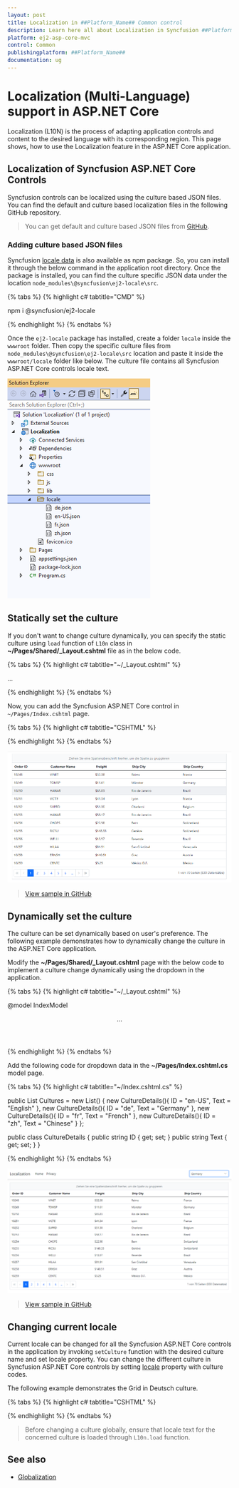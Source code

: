 ```yaml
---
layout: post
title: Localization in ##Platform_Name## Common control
description: Learn here all about Localization in Syncfusion ##Platform_Name## Common control and more.
platform: ej2-asp-core-mvc
control: Common
publishingplatform: ##Platform_Name##
documentation: ug
---
```


# Localization (Multi-Language) support in ASP.NET Core

Localization (L10N) is the process of adapting application controls and content to the desired language with its corresponding region. This page shows, how to use the Localization feature in the ASP.NET Core application.

## Localization of Syncfusion ASP.NET Core Controls

Syncfusion controls can be localized using the culture based JSON files. You can find the default and culture based localization files in the following GitHub repository.

> You can get default and culture based JSON files from [GitHub](https://github.com/syncfusion/ej2-locale).

### Adding culture based JSON files

Syncfusion [locale data](https://www.npmjs.com/package/@syncfusion/ej2-locale) is also available as npm package. So, you can install it through the below command in the application root directory. Once the package is installed, you can find the culture specific JSON data under the location `node_modules\@syncfusion\ej2-locale\src`.

{% tabs %}
{% highlight c# tabtitle="CMD" %}

npm i @syncfusion/ej2-locale

{% endhighlight %}
{% endtabs %}

Once the `ej2-locale` package has installed, create a folder `locale` inside the `wwwroot` folder. Then copy the specific culture files from `node_modules\@syncfusion\ej2-locale\src` location and paste it inside the `wwwroot/locale` folder like below. The culture file contains all Syncfusion ASP.NET Core controls locale text.

![Moved locale data to ASP.NET Core app](images/moved-locale-data.png)

## Statically set the culture

If you don't want to change culture dynamically, you can specify the static culture using `load` function of `L10n` class in **~/Pages/Shared/_Layout.cshtml** file as in the below code.

{% tabs %}
{% highlight c# tabtitle="~/_Layout.cshtml" %}

<body>
    ...
    <script>
        var ajax = new ej.base.Ajax(location.origin + '/../../locale/de.json', 'GET', false);   //load the de json culture file 
        ajax.send().then((e) => {
            var loader = JSON.parse(e);
            ej.base.L10n.load(
                loader
            );
            ej.base.setCulture('de');      //Set the culture for the ASP.NET Core controls 
        });
    </script>
</body>

{% endhighlight %}
{% endtabs %}

Now, you can add the Syncfusion ASP.NET Core control in `~/Pages/Index.cshtml` page.

{% tabs %}
{% highlight c# tabtitle="CSHTML" %}

<ejs-grid id="Grid" allowPaging="true" allowGrouping="true">
    <e-data-manager url="https://services.odata.org/V4/Northwind/Northwind.svc/Orders/" adaptor="ODataV4Adaptor" crossdomain="true"></e-data-manager>
    <e-grid-pagesettings pageCount="6"></e-grid-pagesettings>
    <e-grid-columns>
        <e-grid-column field="OrderID" headerText="Order ID" isPrimaryKey="true" width="120"></e-grid-column>
        <e-grid-column field="CustomerID" headerText="Customer Name" width="150"></e-grid-column>
        <e-grid-column field="Freight" headerText="Freight" format="C2" width="120"></e-grid-column>
        <e-grid-column field="ShipCity" headerText="Ship City" width="170"></e-grid-column>
        <e-grid-column field="ShipCountry" headerText="Ship Country" width="150"></e-grid-column>
    </e-grid-columns>
</ejs-grid>

{% endhighlight %}
{% endtabs %}

![Static culture](images/grid-locale.png)

> [View sample in GitHub](https://github.com/SyncfusionExamples/ASP-NET-Core-Getting-Started-Examples/tree/main/Localization/Localization-with-static-culture)


## Dynamically set the culture

The culture can be set dynamically based on user's preference. The following example demonstrates how to dynamically change the culture in the ASP.NET Core application.

Modify the **~/Pages/Shared/_Layout.cshtml** page with the below code to implement a culture change dynamically using the dropdown in the application.

{% tabs %}
{% highlight c# tabtitle="~/_Layout.cshtml" %}

@model IndexModel
<!DOCTYPE html>
<html lang="en">
<body>
<header>
    ...
    <div>
        <ejs-dropdownlist id="culture-swtich" dataSource="@Model.Cultures" index="0" change="onCultureChange" floatLabelType="Always">
        <e-dropdownlist-fields text="Text" value="ID"></e-dropdownlist-fields>
        </ejs-dropdownlist>
    </div>
</header>

<script>
    function onCultureChange(e) {
        var culture = e.value;
        var ajax = new ej.base.Ajax(location.origin + '/../../locale/' + culture + '.json' , 'GET', false);   //load the json culture file 
        ajax.send().then((e) => {
            var loader = JSON.parse(e);
            ej.base.L10n.load(
                loader
            );
            ej.base.setCulture(culture);      //Set the culture for the ASP.NET Core controls 
        });
    }
</script>
<body>
</html>
{% endhighlight %}
{% endtabs %}

Add the following code for dropdown data in the **~/Pages/Index.cshtml.cs** model page.

{% tabs %}
{% highlight c# tabtitle="~/Index.cshtml.cs" %}

public List<CultureDetails> Cultures = new List<CultureDetails>() 
{
    new CultureDetails(){ ID = "en-US", Text = "English" },
    new CultureDetails(){ ID = "de", Text = "Germany" },
    new CultureDetails(){ ID = "fr", Text = "French" },
    new CultureDetails(){ ID = "zh", Text = "Chinese" }
};

public class CultureDetails
{
    public string ID { get; set; }
    public string Text { get; set; }
}

{% endhighlight %}
{% endtabs %}

![Change culture dynamically](images/dynamic-culture-switch.png)

> [View sample in GitHub](https://github.com/SyncfusionExamples/ASP-NET-Core-Getting-Started-Examples/tree/main/Localization/Localization-with-dynamic-culture)


## Changing current locale

Current locale can be changed for all the Syncfusion ASP.NET Core controls in the application by invoking `setCulture` function with the desired culture name and set locale property. You can change the different culture in Syncfusion ASP.NET Core controls by setting [locale](https://help.syncfusion.com/cr/aspnetcore-js2/Syncfusion.EJ2.Grids.Grid.html#Syncfusion_EJ2_Grids_Grid_Locale) property with culture codes.

The following example demonstrates the Grid in Deutsch culture.

{% tabs %}
{% highlight c# tabtitle="CSHTML" %}

<ejs-grid id="Grid" allowPaging="true" locale="de-DE" allowGrouping="true">
    <e-data-manager url="https://services.odata.org/V4/Northwind/Northwind.svc/Orders/" adaptor="ODataV4Adaptor" crossdomain="true"></e-data-manager>
    <e-grid-pagesettings pageCount="6"></e-grid-pagesettings>
    <e-grid-columns>
        <e-grid-column field="OrderID" headerText="Order ID" isPrimaryKey="true" width="120"></e-grid-column>
        <e-grid-column field="CustomerID" headerText="Customer Name" width="150"></e-grid-column>
        <e-grid-column field="Freight" headerText="Freight" format="C2" width="120"></e-grid-column>
        <e-grid-column field="ShipCity" headerText="Ship City" width="170"></e-grid-column>
        <e-grid-column field="ShipCountry" headerText="Ship Country" width="150"></e-grid-column>
    </e-grid-columns>
</ejs-grid>

<script>
    ej.base.L10n.load({
        'de-DE': {
            'grid': {
                'EmptyRecord': 'Keine Aufzeichnungen angezeigt',
                'GroupDropArea': 'Ziehen Sie einen Spaltenkopf hier, um die Gruppe ihre Spalte',
                'UnGroup': 'Klicken Sie hier, um die Gruppierung aufheben',
                'EmptyDataSourceError': 'DataSource darf bei der Erstauslastung nicht leer sein, da Spalten aus der dataSource im AutoGenerate Spaltenraster',
                'Item': 'Artikel',
                'Items': 'Artikel'
            },
            'pager': {
                'currentPageInfo': '{0} von {1} Seiten',
                'totalItemsInfo': '({0} Beiträge)',
                'firstPageTooltip': 'Zur ersten Seite',
                'lastPageTooltip': 'Zur letzten Seite',
                'nextPageTooltip': 'Zur nächsten Seite',
                'previousPageTooltip': 'Zurück zur letzten Seit',
                'nextPagerTooltip': 'Zum nächsten Pager',
                'previousPagerTooltip': 'Zum vorherigen Pager'
            }
        }
    });
    ej.base.setCulture('de');
</script>

{% endhighlight %}
{% endtabs %}

> Before changing a culture globally, ensure that locale text for the concerned culture is loaded through `L10n.load` function. 

## See also

* [Globalization](https://ej2.syncfusion.com/aspnetcore/documentation/common/internationalization)
